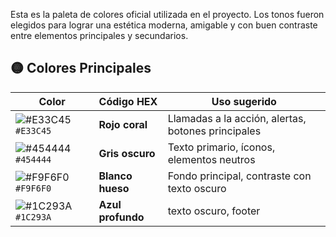 Esta es la paleta de colores oficial utilizada en el proyecto. Los tonos fueron elegidos para lograr una estética moderna, amigable y con buen contraste entre elementos principales y secundarios.

## 🟡 Colores Principales

| Color | Código HEX | Uso sugerido |
|-------|------------|---------------|
| ![#E33C45](https://via.placeholder.com/20/E33C45/000000?text=+) `#E33C45` | **Rojo coral** | Llamadas a la acción, alertas, botones principales |
| ![#454444](https://via.placeholder.com/20/454444/ffffff?text=+) `#454444` | **Gris oscuro** | Texto primario, íconos, elementos neutros |
| ![#F9F6F0](https://via.placeholder.com/20/F9F6F0/000000?text=+) `#F9F6F0` | **Blanco hueso** | Fondo principal, contraste con texto oscuro |
| ![#1C293A](https://via.placeholder.com/20/1C293A/ffffff?text=+) `#1C293A` | **Azul profundo** | texto oscuro, footer |
